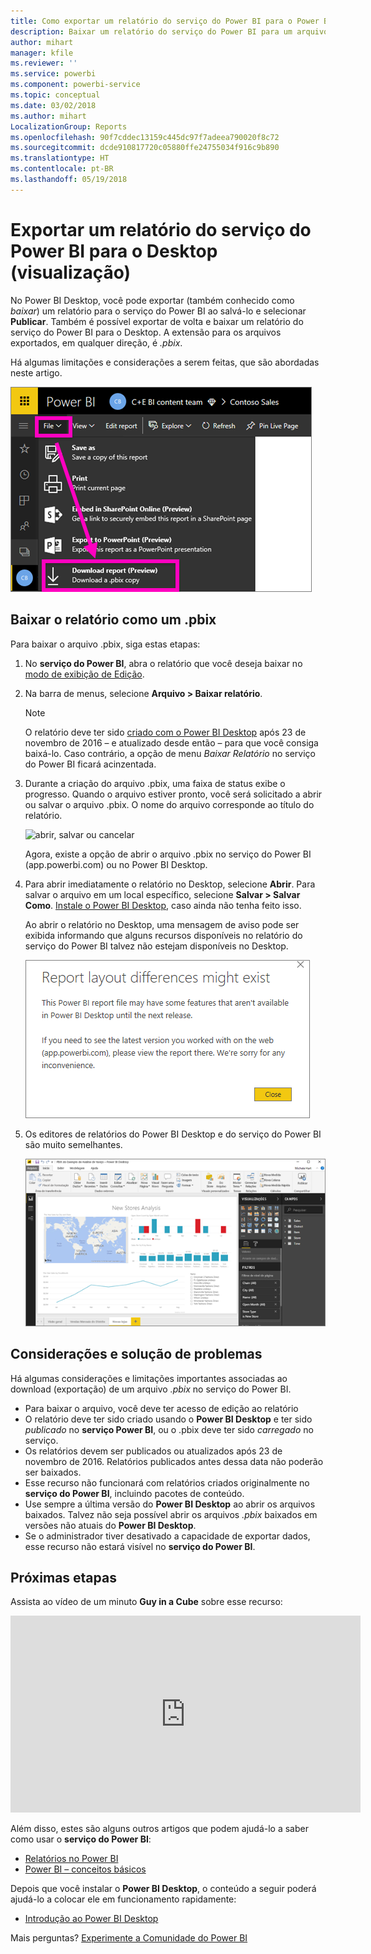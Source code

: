 ```yaml
---
title: Como exportar um relatório do serviço do Power BI para o Power BI Desktop (versão prévia)
description: Baixar um relatório do serviço do Power BI para um arquivo do Power BI Desktop
author: mihart
manager: kfile
ms.reviewer: ''
ms.service: powerbi
ms.component: powerbi-service
ms.topic: conceptual
ms.date: 03/02/2018
ms.author: mihart
LocalizationGroup: Reports
ms.openlocfilehash: 90f7cddec13159c445dc97f7adeea790020f8c72
ms.sourcegitcommit: dcde910817720c05880ffe24755034f916c9b890
ms.translationtype: HT
ms.contentlocale: pt-BR
ms.lasthandoff: 05/19/2018
---
```

# <a name="export-a-report-from-power-bi-service-to-desktop-preview"></a>Exportar um relatório do serviço do Power BI para o Desktop (visualização)
No Power BI Desktop, você pode exportar (também conhecido como *baixar*) um relatório para o serviço do Power BI ao salvá-lo e selecionar **Publicar**. Também é possível exportar de volta e baixar um relatório do serviço do Power BI para o Desktop. A extensão para os arquivos exportados, em qualquer direção, é *.pbix*.

Há algumas limitações e considerações a serem feitas, que são abordadas neste artigo.

![Lista suspensa de arquivos](media/service-export-to-pbix/power-bi-file-export.png)

## <a name="download-the-report-as-a-pbix"></a>Baixar o relatório como um .pbix
Para baixar o arquivo .pbix, siga estas etapas:

1. No **serviço do Power BI**, abra o relatório que você deseja baixar no [modo de exibição de Edição](service-reading-view-and-editing-view.md).
2. Na barra de menus, selecione **Arquivo > Baixar relatório**.
   
   > [!NOTE]
   > O relatório deve ter sido [criado com o Power BI Desktop](guided-learning/publishingandsharing.yml?tutorial-step=2) após 23 de novembro de 2016 – e atualizado desde então – para que você consiga baixá-lo. Caso contrário, a opção de menu *Baixar Relatório* no serviço do Power BI ficará acinzentada.
   > 
   > 
3. Durante a criação do arquivo .pbix, uma faixa de status exibe o progresso. Quando o arquivo estiver pronto, você será solicitado a abrir ou salvar o arquivo .pbix. O nome do arquivo corresponde ao título do relatório.
   
    ![abrir, salvar ou cancelar](media/service-export-to-pbix/power-bi-save-pbix.png)
   
    Agora, existe a opção de abrir o arquivo .pbix no serviço do Power BI (app.powerbi.com) ou no Power BI Desktop.     
4. Para abrir imediatamente o relatório no Desktop, selecione **Abrir**. Para salvar o arquivo em um local específico, selecione **Salvar > Salvar Como**. [Instale o Power BI Desktop](desktop-get-the-desktop.md), caso ainda não tenha feito isso.
   
    Ao abrir o relatório no Desktop, uma mensagem de aviso pode ser exibida informando que alguns recursos disponíveis no relatório do serviço do Power BI talvez não estejam disponíveis no Desktop.
   
    ![caixa de diálogo de aviso](media/service-export-to-pbix/power-bi-export-to-pbix_2.png)

5. Os editores de relatórios do Power BI Desktop e do serviço do Power BI são muito semelhantes.  
   
    ![Editor de relatório de área de trabalho](media/service-export-to-pbix/power-bi-desktop.png)

## <a name="considerations-and-troubleshooting"></a>Considerações e solução de problemas
Há algumas considerações e limitações importantes associadas ao download (exportação) de um arquivo *.pbix* no serviço do Power BI.

* Para baixar o arquivo, você deve ter acesso de edição ao relatório
* O relatório deve ter sido criado usando o **Power BI Desktop** e ter sido *publicado* no **serviço Power BI**, ou o .pbix deve ter sido *carregado* no serviço.
* Os relatórios devem ser publicados ou atualizados após 23 de novembro de 2016. Relatórios publicados antes dessa data não poderão ser baixados.
* Esse recurso não funcionará com relatórios criados originalmente no **serviço do Power BI**, incluindo pacotes de conteúdo.
* Use sempre a última versão do **Power BI Desktop** ao abrir os arquivos baixados. Talvez não seja possível abrir os arquivos *.pbix* baixados em versões não atuais do **Power BI Desktop**.
* Se o administrador tiver desativado a capacidade de exportar dados, esse recurso não estará visível no **serviço do Power BI**.

## <a name="next-steps"></a>Próximas etapas
Assista ao vídeo de um minuto **Guy in a Cube** sobre esse recurso:

<iframe width="560" height="315" src="https://www.youtube.com/embed/ymWqU5jiUl0" frameborder="0" allowfullscreen></iframe>

Além disso, estes são alguns outros artigos que podem ajudá-lo a saber como usar o **serviço do Power BI**:

* [Relatórios no Power BI](service-reports.md)
* [Power BI – conceitos básicos](service-basic-concepts.md)

Depois que você instalar o **Power BI Desktop**, o conteúdo a seguir poderá ajudá-lo a colocar ele em funcionamento rapidamente:

* [Introdução ao Power BI Desktop](desktop-getting-started.md)

Mais perguntas? [Experimente a Comunidade do Power BI](http://community.powerbi.com/)   

